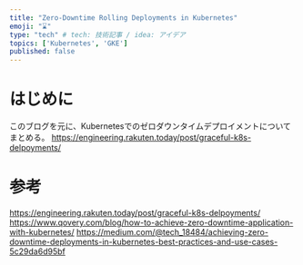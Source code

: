 ```yaml
---
title: "Zero-Downtime Rolling Deployments in Kubernetes"
emoji: "⌛️"
type: "tech" # tech: 技術記事 / idea: アイデア
topics: ['Kubernetes', 'GKE']
published: false
---
```


# はじめに
このブログを元に、Kubernetesでのゼロダウンタイムデプロイメントについてまとめる。
https://engineering.rakuten.today/post/graceful-k8s-delpoyments/



# 参考
https://engineering.rakuten.today/post/graceful-k8s-delpoyments/
https://www.qovery.com/blog/how-to-achieve-zero-downtime-application-with-kubernetes/
https://medium.com/@tech_18484/achieving-zero-downtime-deployments-in-kubernetes-best-practices-and-use-cases-5c29da6d95bf